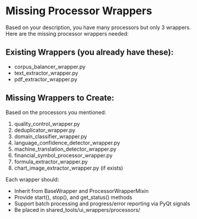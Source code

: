 # Missing Processor Wrappers

Based on your description, you have many processors but only 3 wrappers. Here are the missing processor wrappers needed:

## Existing Wrappers (you already have these):
- corpus_balancer_wrapper.py
- text_extractor_wrapper.py
- pdf_extractor_wrapper.py

## Missing Wrappers to Create:
Based on the processors you mentioned:

1. quality_control_wrapper.py
2. deduplicator_wrapper.py
3. domain_classifier_wrapper.py
4. language_confidence_detector_wrapper.py
5. machine_translation_detector_wrapper.py
6. financial_symbol_processor_wrapper.py
7. formula_extractor_wrapper.py
8. chart_image_extractor_wrapper.py (if exists)

Each wrapper should:
- Inherit from BaseWrapper and ProcessorWrapperMixin
- Provide start(), stop(), and get_status() methods
- Support batch processing and progress/error reporting via PyQt signals
- Be placed in shared_tools/ui_wrappers/processors/